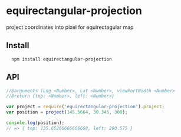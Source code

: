 # equirectangular-projection

project coordinates into pixel for equirectagular map

## Install

```
  npm install equirectangular-projection
```

## API

```js
//@arguments (Lng <Number>, Lat <Number>, viewPortWidth <Number>
//@return {top: <Number>, left: <Number>}

var project = require('equirectangular-projection').project;
var position = project(145.5664, 30.345, 300);

console.log(position);
// => { top: 135.65266666666668, left: 200.575 }
```
